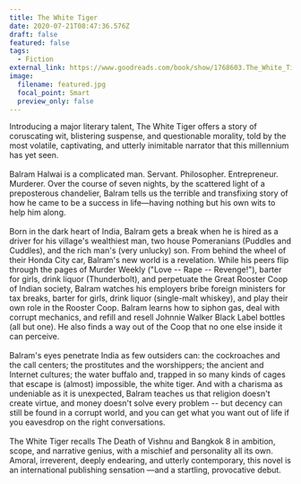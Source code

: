 ```yaml
---
title: The White Tiger
date: 2020-07-21T08:47:36.576Z
draft: false
featured: false
tags:
  - Fiction
external_link: https://www.goodreads.com/book/show/1768603.The_White_Tiger
image:
  filename: featured.jpg
  focal_point: Smart
  preview_only: false
---
```

Introducing a major literary talent, The White Tiger offers a story of coruscating wit, blistering suspense, and questionable morality, told by the most volatile, captivating, and utterly inimitable narrator that this millennium has yet seen.\
\
Balram Halwai is a complicated man. Servant. Philosopher. Entrepreneur. Murderer. Over the course of seven nights, by the scattered light of a preposterous chandelier, Balram tells us the terrible and transfixing story of how he came to be a success in life—having nothing but his own wits to help him along.\
\
Born in the dark heart of India, Balram gets a break when he is hired as a driver for his village's wealthiest man, two house Pomeranians (Puddles and Cuddles), and the rich man's (very unlucky) son. From behind the wheel of their Honda City car, Balram's new world is a revelation. While his peers flip through the pages of Murder Weekly ("Love -- Rape -- Revenge!"), barter for girls, drink liquor (Thunderbolt), and perpetuate the Great Rooster Coop of Indian society, Balram watches his employers bribe foreign ministers for tax breaks, barter for girls, drink liquor (single-malt whiskey), and play their own role in the Rooster Coop. Balram learns how to siphon gas, deal with corrupt mechanics, and refill and resell Johnnie Walker Black Label bottles (all but one). He also finds a way out of the Coop that no one else inside it can perceive.\
\
Balram's eyes penetrate India as few outsiders can: the cockroaches and the call centers; the prostitutes and the worshippers; the ancient and Internet cultures; the water buffalo and, trapped in so many kinds of cages that escape is (almost) impossible, the white tiger. And with a charisma as undeniable as it is unexpected, Balram teaches us that religion doesn't create virtue, and money doesn't solve every problem -- but decency can still be found in a corrupt world, and you can get what you want out of life if you eavesdrop on the right conversations.\
\
The White Tiger recalls The Death of Vishnu and Bangkok 8 in ambition, scope, and narrative genius, with a mischief and personality all its own. Amoral, irreverent, deeply endearing, and utterly contemporary, this novel is an international publishing sensation —and a startling, provocative debut.